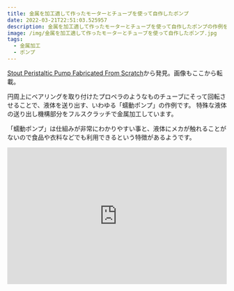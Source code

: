 ```yaml
---
title: 金属を加工適して作ったモーターとチューブを使って自作したポンプ
date: 2022-03-21T22:51:03.525957
description: 金属を加工適して作ったモーターとチューブを使って自作したポンプの作例を紹介します
image: /img/金属を加工適して作ったモーターとチューブを使って自作したポンプ.jpg
tags:
  - 金属加工
  - ポンプ
---
```

[Stout Peristaltic Pump Fabricated From Scratch](https://hackaday.com/2022/01/12/stout-peristaltic-pump-fabricated-from-scratch/)から発見。画像もここから転載。

円周上にベアリングを取り付けたプロペラのようなものチューブにそって回転させることで、液体を送り出す、いわゆる「蠕動ポンプ」の作例です。
特殊な液体の送り出し機構部分をフルスクラッチで金属加工しています。

「蠕動ポンプ」は仕組みが非常にわかりやすい事と、液体にメカが触れることがないので食品や衣料などでも利用できるという特徴があるようです。

<iframe width="100%" height="315" src="https://www.youtube.com/embed/ETa7FJyeKVY" title="YouTube video player" frameborder="0" allow="accelerometer; autoplay; clipboard-write; encrypted-media; gyroscope; picture-in-picture" allowfullscreen></iframe>

